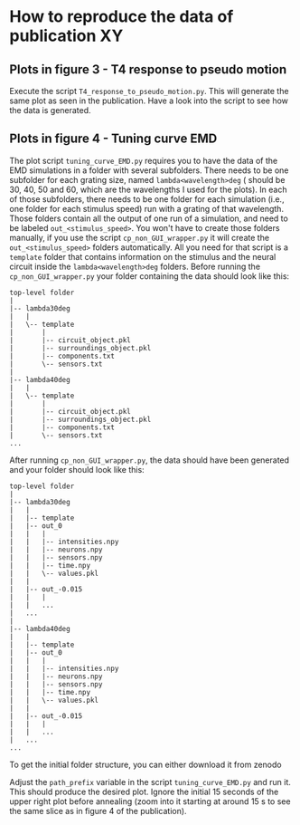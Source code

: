 # How to reproduce the data of publication XY

## Plots in **figure 3** - T4 response to pseudo motion

Execute the script `T4_response_to_pseudo_motion.py`. This will generate the same plot as seen in the publication. Have a look into the script to see how the data is generated.

## Plots in **figure 4** - Tuning curve EMD

The plot script `tuning_curve_EMD.py` requires you to have the data of the EMD simulations in a folder with several subfolders.
There needs to be one subfolder for each grating size, named `lambda<wavelength>deg` (<wavelength> should be 30, 40, 50 and 60, which are the wavelengths I used for the plots).
In each of those subfolders, there needs to be one folder for each simulation (i.e., one folder for each stimulus speed) run with a grating of that wavelength. Those folders contain all the output of one run of a simulation, and need to be labeled `out_<stimulus_speed>`.
You won't have to create those folders manually, if you use the script `cp_non_GUI_wrapper.py` it will create the `out_<stimulus_speed>` folders automatically. All you need for that script is a `template` folder that contains information on the stimulus and the neural circuit inside the `lambda<wavelength>deg` folders.
Before running the `cp_non_GUI_wrapper.py` your folder containing the data should look like this:
```
top-level folder
|
|-- lambda30deg
|   |
|   \-- template
|       |
|   	|-- circuit_object.pkl
|   	|-- surroundings_object.pkl
|   	|-- components.txt
|   	\-- sensors.txt
|
|-- lambda40deg
|   |
|   \-- template
|       |
|   	|-- circuit_object.pkl
|   	|-- surroundings_object.pkl
|   	|-- components.txt
|   	\-- sensors.txt
...
```
After running `cp_non_GUI_wrapper.py`, the data should have been generated and your folder should
look like this:
```
top-level folder
|
|-- lambda30deg
|   |
|   |-- template
|   |-- out_0
|   |	|
|   |	|-- intensities.npy
|   |	|-- neurons.npy
|   |	|-- sensors.npy
|   |	|-- time.npy
|   |	\-- values.pkl
|   |
|   |-- out_-0.015
|   |	|
|   |	...
|   ...
|       
|-- lambda40deg
|   |
|   |-- template
|   |-- out_0
|   |	|
|   |	|-- intensities.npy
|   |	|-- neurons.npy
|   |	|-- sensors.npy
|   |	|-- time.npy
|   |	\-- values.pkl
|   |
|   |-- out_-0.015
|   |	|
|   |	...
|   ...
...
```
To get the initial folder structure, you can either download it from zenodo

Adjust the `path_prefix` variable in the script `tuning_curve_EMD.py` and run it. This should produce the desired plot. Ignore the initial 15 seconds of the upper right plot before annealing (zoom into it starting at around 15 s to see the same slice as in figure 4 of the publication).